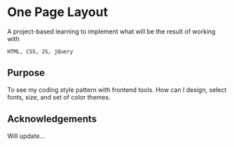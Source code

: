 # One Page Layout
A project-based learning to implement what will be the result of working with 
```
HTML, CSS, JS, jQuery
```

## Purpose
To see my coding style pattern with frontend tools. How can I design, select fonts, size, and set of color themes.

## Acknowledgements
Will update...
